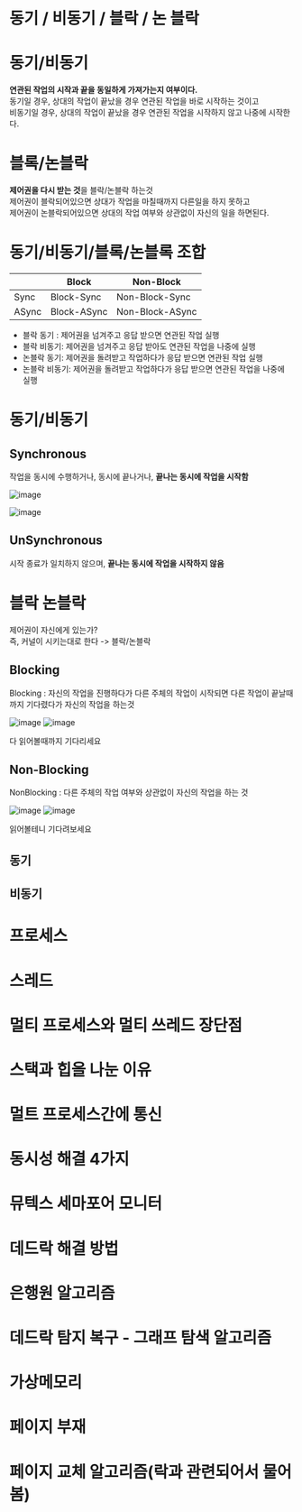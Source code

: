 # 동기 / 비동기 / 블락 / 논 블락
  
# 동기/비동기        
**연관된 작업의 시작과 끝을 동일하게 가져가는지 여부이다.**    
동기일 경우, 상대의 작업이 끝났을 경우 연관된 작업을 바로 시작하는 것이고   
비동기일 경우, 상대의 작업이 끝났을 경우 연관된 작업을 시작하지 않고 나중에 시작한다.   
          
# 블록/논블락 
**제어권을 다시 받는 것**을 블락/논블락 하는것     
제어권이 블락되어있으면 상대가 작업을 마칠때까지 다른일을 하지 못하고         
제어권이 논블락되어있으면 상대의 작업 여부와 상관없이 자신의 일을 하면된다.        

# 동기/비동기/블록/논블록 조합

||Block|Non-Block|
|-|---|-----|
|Sync|Block-Sync|Non-Block-Sync|
|ASync|Block-ASync|Non-Block-ASync|
    
* 블락 동기 : 제어권을 넘겨주고 응답 받으면 연관된 작업 실행   
* 블락 비동기: 제어권을 넘겨주고 응답 받아도 연관된 작업을 나중에 실행  
* 논블락 동기: 제어권을 돌려받고 작업하다가 응답 받으면 연관된 작업 실행   
* 논블락 비동기: 제어권을 돌려받고 작업하다가 응답 받으면 연관된 작업을 나중에 실행 

# 동기/비동기
## Synchronous 
작업을 동시에 수행하거나, 동시에 끝나거나, **끝나는 동시에 작업을 시작함**      

![image](https://user-images.githubusercontent.com/50267433/138605657-7f81fd5f-4d11-4b5c-8416-192999dac2f5.png)

![image](https://user-images.githubusercontent.com/50267433/138605638-ca62b9ca-7d16-4c95-853e-aa4a7a913206.png)





## UnSynchronous 
시작 종료가 일치하지 않으며, **끝나는 동시에 작업을 시작하지 않음**   


# 블락 논블락   

제어권이 자신에게 있는가?   
즉, 커널이 시키는대로 한다 -> 블락/논블락 



## Blocking 
Blocking : 자신의 작업을 진행하다가 다른 주체의 작업이 시작되면 다른 작업이 끝날때까지 기다렸다가 자신의 작업을 하는것 

![image](https://user-images.githubusercontent.com/50267433/138605407-f04f8d8f-9f8c-4c40-aac8-f4a91be55147.png)
![image](https://user-images.githubusercontent.com/50267433/138605451-46c104af-fa86-4f1f-bdfb-5dd32e663b15.png)

다 읽어볼때까지 기다리세요  

## Non-Blocking 
NonBlocking : 다른 주체의 작업 여부와 상관없이 자신의 작업을 하는 것     
  
![image](https://user-images.githubusercontent.com/50267433/138605486-906b19f0-09cf-4386-8c07-673bba139822.png)
![image](https://user-images.githubusercontent.com/50267433/138605506-ad610b75-1ab7-4768-8f36-e2ba55b3af11.png)

읽어볼테니 기다려보세요  

## 동기



## 비동기 


# 프로세스
# 스레드
# 멀티 프로세스와 멀티 쓰레드 장단점 
# 스택과 힙을 나눈 이유
# 멀트 프로세스간에 통신 
# 동시성 해결 4가지 
# 뮤텍스 세마포어 모니터 
# 데드락 해결 방법 
# 은행원 알고리즘
# 데드락 탐지 복구 - 그래프 탐색 알고리즘 
# 가상메모리 
# 페이지 부재 
# 페이지 교체 알고리즘(락과 관련되어서 물어봄)  
